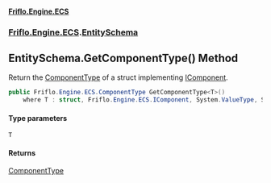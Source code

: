#### [Friflo.Engine.ECS](index.md#'index')
### [Friflo.Engine.ECS](Friflo.Engine.ECS.md#'Friflo.Engine.ECS').[EntitySchema](EntitySchema.md#'Friflo.Engine.ECS.EntitySchema')

## EntitySchema.GetComponentType<T>() Method

Return the [ComponentType](ComponentType.md#'Friflo.Engine.ECS.ComponentType') of a struct implementing [IComponent](IComponent.md#'Friflo.Engine.ECS.IComponent').

```csharp
public Friflo.Engine.ECS.ComponentType GetComponentType<T>()
    where T : struct, Friflo.Engine.ECS.IComponent, System.ValueType, System.ValueType;
```
#### Type parameters

<a name='Friflo.Engine.ECS.EntitySchema.GetComponentType_T_().T'></a>

`T`

#### Returns
[ComponentType](ComponentType.md#'Friflo.Engine.ECS.ComponentType')